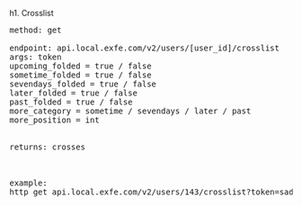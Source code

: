 h1. Crosslist

<pre>
method: get

endpoint: api.local.exfe.com/v2/users/[user_id]/crosslist
args: token
upcoming_folded = true / false
sometime_folded = true / false
sevendays_folded = true / false
later_folded = true / false
past_folded = true / false
more_category = sometime / sevendays / later / past
more_position = int


returns: crosses



example: 
http get api.local.exfe.com/v2/users/143/crosslist?token=sadfsadfsdafsdf

</pre>